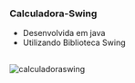 ### Calculadora-Swing
* Desenvolvida em java
* Utilizando Biblioteca Swing


##

![calculadoraswing](https://user-images.githubusercontent.com/63815922/172830393-b18b4475-d5d0-4241-affb-a86e38d8760b.gif)
